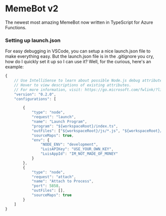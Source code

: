 # MemeBot v2
The newest most amazing MemeBot now written in TypeScript for Azure Functions.

### Setting up launch.json
For easy debugging in VSCode, you can setup a nice launch.json file to make everything easy.  But the launch.json file is in the .gitignore you cry, how do I quickly set it up so I can use it?  Well, for the curious, here's an example:

```javascript
{
    // Use IntelliSense to learn about possible Node.js debug attributes.
    // Hover to view descriptions of existing attributes.
    // For more information, visit: https://go.microsoft.com/fwlink/?linkid=830387
    "version": "0.2.0",
    "configurations": [

        {
            "type": "node",
            "request": "launch",
            "name": "Launch Program",
            "program": "${workspaceRoot}/index.ts",
            "outFiles": ["${workspaceRoot}/js/*.js", "${workspaceRoot}/js/services/*.js", "${workspaceRoot}/js/dialogs/*.js"],
            "sourceMaps": true,
            "env": {
                "NODE_ENV": "development",
                "LuisAPIKey": "USE_YOUR_OWN_KEY",
                "LuisAppId": "IM_NOT_MADE_OF_MONEY"
            }
        },
        {
            "type": "node",
            "request": "attach",
            "name": "Attach to Process",
            "port": 5858,
            "outFiles": [],
            "sourceMaps": true
        }
    ]
}
```